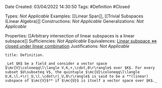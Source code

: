 <br />
<br />

Date Created: 03/04/2022 14:30:50
Tags: #Definition #Closed

Types: _Not Applicable_
Examples: [[Linear Span]], [[Trivial Subspaces (Linear Algebra)]]
Constructions: _Not Applicable_
Generalizations: _Not Applicable_

Properties: [[Arbitrary intersection of linear subspaces is a linear subspace]]
Sufficiencies: _Not Applicable_
Equivalences: [Linear subspace $\Leftrightarrow$ closed under linear combination](Linear%20subspace%20iff%20closed%20under%20linear%20combination.md)
Justifications: _Not Applicable_

``` ad-Definition
title: Definition.

_Let $K$ be a field and consider a vector space $\mc{V}\coloneqq\l\langle V,K,+,\cdot,0\r\rangle$ over $K$. For every subset $U\subseteq V$, the quintuple $\mc{U}\coloneqq\l\langle U,K,\l.+\r|_U,\l.\cdot\r|_U,0\r\rangle$ is said to be a **(linear) subspace of $\mc{V}$** if $\mc{U}$ is itself a vector space over $K$._

```

